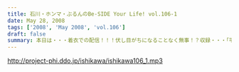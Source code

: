 ```yaml
---
title: 石川・ホンマ・ぶるんのBe-SIDE Your Life! vol.106-1
date: May 28, 2008
tags: ['2008', 'May 2008', 'vol.106']
draft: false
summary: 本日は・・・着衣での配信！！！伏し目がちになることなく無事！？収録・・・「平Ｔ」そして「カープ坊や騒動」ととどまることを知らないビーサイ。NAMAE
---
```


http://project-phi.ddo.jp/ishikawa/ishikawa106_1.mp3